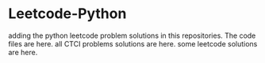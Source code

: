 # Leetcode-Python
adding the python leetcode problem solutions in this repositories. 
The code files are here.
all CTCI problems solutions are here.
some leetcode solutions are here.



























































































































































































































































































































































































































































































































































































































































































































































































































































































































































































